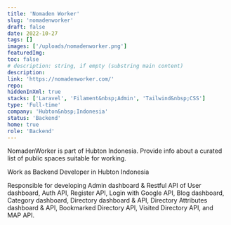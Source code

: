 ```yaml
---
title: 'Nomaden Worker'
slug: 'nomadenworker'
draft: false
date: 2022-10-27
tags: []
images: ['/uploads/nomadenworker.png']
featuredImg:
toc: false
# description: string, if empty (substring main content)
description:
link: 'https://nomadenworker.com/'
repo:
hiddenInXml: true
stacks: ['Laravel', 'Filament&nbsp;Admin', 'Tailwind&nbsp;CSS']
type: 'Full-time'
company: 'Hubton&nbsp;Indonesia'
status: 'Backend'
home: true
role: 'Backend'
---
```


NomadenWorker is part of Hubton Indonesia. Provide info about a curated list of public spaces suitable for working.

Work as Backend Developer in Hubton Indonesia

Responsible for developing Admin dashboard & Restful API of User dashboard, Auth API, Register API, Login with Google API, Blog dashboard, Category dashboard, Directory dashboard & API, Directory Attributes dashboard & API, Bookmarked Directory API, Visited Directory API, and MAP API.
